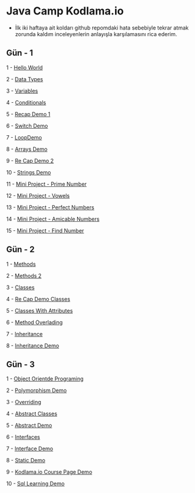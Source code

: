 # Java Camp Kodlama.io

* İlk iki haftaya ait koldarı github repomdaki hata sebebiyle tekrar atmak zorunda kaldım inceleyenlerin anlayışla karşılamasını rica ederim.


## Gün - 1

  1 - [Hello World](https://github.com/mertcosgun/javaDemos/tree/master/javaHelloWorld)

  2 - [Data Types](https://github.com/mertcosgun/javaDemos/tree/master/datatypes/src)

  3 - [Variables](https://github.com/mertcosgun/javaDemos/tree/master/variables)

  4 - [Conditionals](https://github.com/mertcosgun/javaDemos/tree/master/conditionals)

  5 - [Recap Demo 1](https://github.com/mertcosgun/javaDemos/tree/master/reCapDemo1)

  6 - [Switch Demo](https://github.com/mertcosgun/javaDemos/tree/master/switchDemo)

  7 - [LoopDemo](https://github.com/mertcosgun/javaDemos/tree/master/loopDemo)

  8 - [Arrays Demo](https://github.com/mertcosgun/javaDemos/tree/master/arraysDemo)

  9 - [Re Cap Demo 2](https://github.com/mertcosgun/javaDemos/tree/master/reCapDemo2)

  10 - [Strings Demo](https://github.com/mertcosgun/javaDemos/tree/master/stringsDemo)

  11 - [Mini Project - Prime Number](https://github.com/mertcosgun/javaDemos/tree/master/miniProjectPrimeNumber)

  12 - [Mini Project - Vowels](https://github.com/mertcosgun/javaDemos/tree/master/vowels)

  13 - [Mini Project - Perfect Numbers](https://github.com/mertcosgun/javaDemos/tree/master/perfectNumber)

  14 - [Mini Project - Amicable Numbers](https://github.com/mertcosgun/javaDemos/tree/master/amicableNumbers)

  15 - [Mini Project - Find Number](https://github.com/mertcosgun/javaDemos/tree/master/findNumber)


## Gün - 2

  1 - [Methods](https://github.com/mertcosgun/javaDemos/tree/master/methods)

  2 - [Methods 2](https://github.com/mertcosgun/javaDemos/tree/master/methods2)

  3 - [Classes](https://github.com/mertcosgun/javaDemos/tree/master/classes)

  4 - [Re Cap Demo Classes](https://github.com/mertcosgun/javaDemos/tree/master/reCapDemo_Classes)

  5 - [Classes With Attributes](https://github.com/mertcosgun/javaDemos/tree/master/classesWithAttributes)

  6 - [Method Overlading](https://github.com/mertcosgun/javaDemos/tree/master/methodOverloading)

  7 - [Inheritance](https://github.com/mertcosgun/javaDemos/tree/master/inheritance)

  8 - [Inheritance Demo](https://github.com/mertcosgun/javaDemos/tree/master/inheritanceDemo)

## Gün - 3

  1 - [Object Orientde Programing](https://github.com/mertcosgun/javaDemos/tree/master/objectOrientedProgramming)

  2 - [Polymorphism Demo](https://github.com/mertcosgun/javaDemos/tree/master/polymorphismDemo)

  3 - [Overriding](https://github.com/mertcosgun/javaDemos/tree/master/overriding)

  4 - [Abstract Classes](https://github.com/mertcosgun/javaDemos/tree/master/abstractClasses)

  5 - [Abstract Demo](https://github.com/mertcosgun/javaDemos/tree/master/abstractDemo)

  6 - [Interfaces](https://github.com/mertcosgun/javaDemos/tree/master/interfaces)

  7 - [Interface Demo](https://github.com/mertcosgun/javaDemos/tree/master/interfaceDemo)

  8 - [Static Demo](https://github.com/mertcosgun/javaDemos/tree/master/staticDemo)

  9 - [Kodlama.io Course Page Demo](https://github.com/mertcosgun/javaDemos/tree/master/kodlamaio)
  
  10 - [Sql Learning Demo](https://github.com/mertcosgun/javaDemos/tree/master/sqlDemo)
